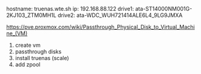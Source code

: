 hostname: truenas.wte.sh
ip: 192.168.88.122
drive1: ata-ST14000NM001G-2KJ103_ZTM0MH1L
drive2: ata-WDC_WUH721414ALE6L4_9LG9JMXA

https://pve.proxmox.com/wiki/Passthrough_Physical_Disk_to_Virtual_Machine_(VM)

1. create vm
2. passthrough disks
3. install truenas (scale)
4. add zpool
